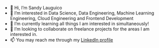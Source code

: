 - 👋 Hi, I’m Sandy Lauguico
- 👀 I’m interested in Data Science, Data Engineering, Machine Learning Engineering, Cloud Engineering and Frontend Development
- 🌱 I’m currently learning all things I am interested in simultaneously!
- 💞️ I’m looking to collaborate on freelance projects for the areas I am interested in.
- 📫 You may reach me through my <a href="LinkedIn" target="_blank">LinkedIn profile</a>
<!---
sclauguico/sclauguico is a ✨ special ✨ repository because its `README.md` (this file) appears on your GitHub profile.
You can click the Preview link to take a look at your changes.
--->

